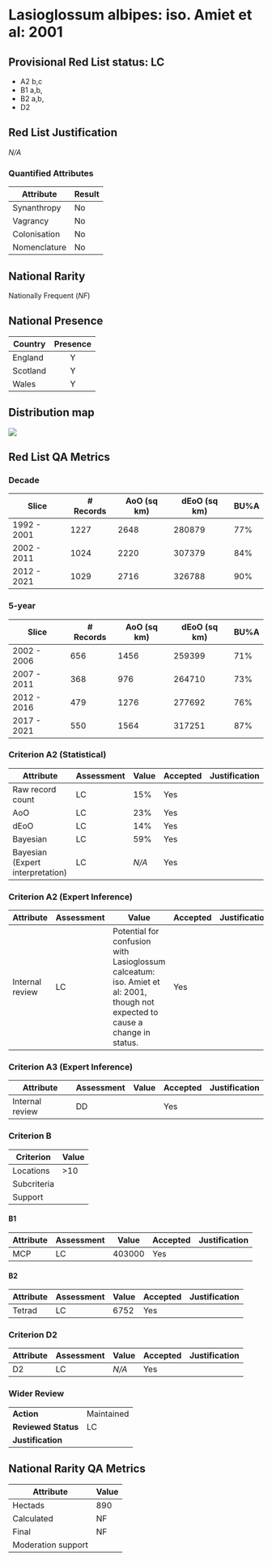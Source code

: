 # Lasioglossum albipes: iso. Amiet et al: 2001

## Provisional Red List status: LC
- A2 b,c
- B1 a,b, 
- B2 a,b, 
- D2

## Red List Justification
*N/A*
### Quantified Attributes
|Attribute|Result|
|---|---|
|Synanthropy|No|
|Vagrancy|No|
|Colonisation|No|
|Nomenclature|No|


## National Rarity
Nationally Frequent (*NF*)

## National Presence
|Country|Presence
|---|:-:|
|England|Y|
|Scotland|Y|
|Wales|Y|


## Distribution map
![](../map/142.svg)

## Red List QA Metrics
### Decade
| Slice | # Records | AoO (sq km) | dEoO (sq km) |BU%A |
|---|---|---|---|---|
|1992 - 2001|1227|2648|280879|77%|
|2002 - 2011|1024|2220|307379|84%|
|2012 - 2021|1029|2716|326788|90%|
### 5-year
| Slice | # Records | AoO (sq km) | dEoO (sq km) |BU%A |
|---|---|---|---|---|
|2002 - 2006|656|1456|259399|71%|
|2007 - 2011|368|976|264710|73%|
|2012 - 2016|479|1276|277692|76%|
|2017 - 2021|550|1564|317251|87%|
### Criterion A2 (Statistical)
|Attribute|Assessment|Value|Accepted|Justification
|---|---|---|---|---|
|Raw record count|LC|15%|Yes||
|AoO|LC|23%|Yes||
|dEoO|LC|14%|Yes||
|Bayesian|LC|59%|Yes||
|Bayesian (Expert interpretation)|LC|*N/A*|Yes||
### Criterion A2 (Expert Inference)
|Attribute|Assessment|Value|Accepted|Justification
|---|---|---|---|---|
|Internal review|LC|Potential for confusion with Lasioglossum calceatum: iso. Amiet et al: 2001, though not expected to cause a change in status.|Yes||
### Criterion A3 (Expert Inference)
|Attribute|Assessment|Value|Accepted|Justification
|---|---|---|---|---|
|Internal review|DD||Yes||
### Criterion B
|Criterion| Value|
|---|---|
|Locations|>10|
|Subcriteria||
|Support||
#### B1
|Attribute|Assessment|Value|Accepted|Justification
|---|---|---|---|---|
|MCP|LC|403000|Yes||
#### B2
|Attribute|Assessment|Value|Accepted|Justification
|---|---|---|---|---|
|Tetrad|LC|6752|Yes||
### Criterion D2
|Attribute|Assessment|Value|Accepted|Justification
|---|---|---|---|---|
|D2|LC|*N/A*|Yes||
### Wider Review
|  |  |
|---|---|
|**Action**|Maintained|
|**Reviewed Status**|LC|
|**Justification**||


## National Rarity QA Metrics
|Attribute|Value|
|---|---|
|Hectads|890|
|Calculated|NF|
|Final|NF|
|Moderation support||



